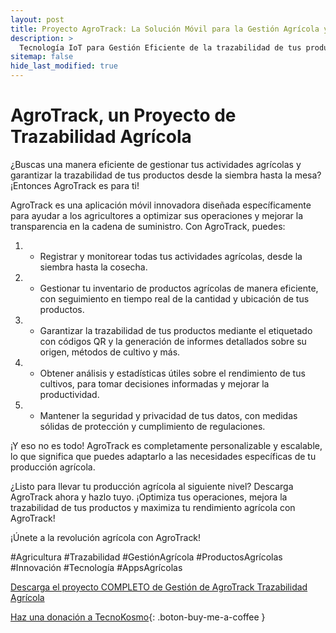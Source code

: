 ```yaml
---
layout: post
title: Proyecto AgroTrack: La Solución Móvil para la Gestión Agrícola y la Trazabilidad de Productos
description: >
  Tecnología IoT para Gestión Eficiente de la trazabilidad de tus productos 
sitemap: false
hide_last_modified: true
---
```


# AgroTrack, un Proyecto de Trazabilidad Agrícola

¿Buscas una manera eficiente de gestionar tus actividades agrícolas y garantizar la trazabilidad de tus productos desde la siembra hasta la mesa? ¡Entonces AgroTrack es para ti!

AgroTrack es una aplicación móvil innovadora diseñada específicamente para ayudar a los agricultores a optimizar sus operaciones y mejorar la transparencia en la cadena de suministro. Con AgroTrack, puedes:

1. - Registrar y monitorear todas tus actividades agrícolas, desde la siembra hasta la cosecha.
2. - Gestionar tu inventario de productos agrícolas de manera eficiente, con seguimiento en tiempo real de la cantidad y ubicación de tus productos.
3. - Garantizar la trazabilidad de tus productos mediante el etiquetado con códigos QR y la generación de informes detallados sobre su origen, métodos de cultivo y más.
4. - Obtener análisis y estadísticas útiles sobre el rendimiento de tus cultivos, para tomar decisiones informadas y mejorar la productividad.
5. - Mantener la seguridad y privacidad de tus datos, con medidas sólidas de protección y cumplimiento de regulaciones.

¡Y eso no es todo! AgroTrack es completamente personalizable y escalable, lo que significa que puedes adaptarlo a las necesidades específicas de tu producción agrícola.

¿Listo para llevar tu producción agrícola al siguiente nivel? Descarga AgroTrack ahora y hazlo tuyo. ¡Optimiza tus operaciones, mejora la trazabilidad de tus productos y maximiza tu rendimiento agrícola con AgroTrack!

¡Únete a la revolución agrícola con AgroTrack!

#Agricultura #Trazabilidad #GestiónAgrícola #ProductosAgrícolas #Innovación #Tecnología #AppsAgrícolas


[Descarga el proyecto COMPLETO de Gestión de AgroTrack Trazabilidad Agrícola](https://www.dropbox.com/scl/fo/vzlzutlqu50ahd4fev16u/h?rlkey=v4vxkey3dauvro62y233h0kcj&dl=0)

[Haz una donación a TecnoKosmo](https://www.buymeacoffee.com/nain.taleb){: .boton-buy-me-a-coffee }

<object data="../agroTrackTrazabilidadAgrícola.pdf" width="100%" height="600" type='application/pdf'></object>
